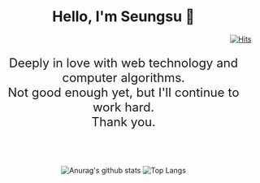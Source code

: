 <h1 align="center">Hello, I'm Seungsu 👋</h1>
<div align='right'>

[![Hits](https://hits.seeyoufarm.com/api/count/incr/badge.svg?url=https%3A%2F%2Fgithub.com%2Frivercity310&count_bg=%2379C83D&title_bg=%23555555&icon=&icon_color=%23E7E7E7&title=hits&edge_flat=false)](https://github.com/rivercity310)

</div>

<p align='center' style="font-size: 24px;">
Deeply in love with web technology and computer algorithms.<br/>
Not good enough yet, but I'll continue to work hard. <br/>
Thank you.
</p>

<br/><br/>

<div align="center">

![Anurag's github stats](https://github-readme-stats.vercel.app/api?username=rivercity310&show_icons=true&theme=transparent)
![Top Langs](https://github-readme-stats.vercel.app/api/top-langs/?username=rivercity310&layout=compact&theme=transparent)

</div>

<!--
**rivercity310/rivercity310** is a ✨ _special_ ✨ repository because its `README.md` (this file) appears on your GitHub profile.

Here are some ideas to get you started:

- 🔭 I’m currently working on ...
- 🌱 I’m currently learning ...
- 👯 I’m looking to collaborate on ...
- 🤔 I’m looking for help with ...
- 💬 Ask me about ...
- 📫 How to reach me: ...
- 😄 Pronouns: ...
- ⚡ Fun fact: ...
-->
